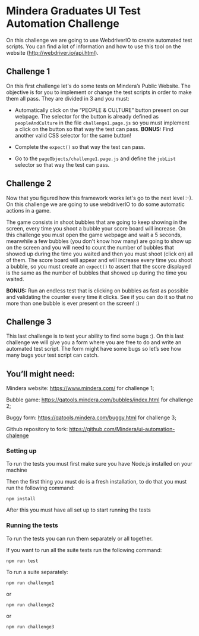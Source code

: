 # Mindera Graduates UI Test Automation Challenge

On this challenge we are going to use WebdriverIO to create automated test scripts. You can find a lot of information and how to use this tool on the website (http://webdriver.io/api.html).

## Challenge 1

On this first challenge let's do some tests on Mindera’s Public Website. The objective is for you to implement or change the test scripts in order to make them all pass. They are divided in 3 and you must:

* Automatically click on the “PEOPLE & CULTURE” button present on our webpage. The selector for the button is already defined as ```peopleAndCulture``` in the file ```challenge1.page.js``` so you must implement a click on the button so that way the test can pass. **BONUS:** Find another valid CSS selector for the same button!

* Complete the ```expect()``` so that way the test can pass.

* Go to the ```pageObjects/challenge1.page.js``` and define the ```jobList``` selector  so that way the test can pass.

## Challenge 2

Now that you figured how this framework works let's go to the next level :-). On this challenge we are going to use webdriverIO to do some automatic actions in a game.

The game consists in shoot bubbles that are going to keep showing in the screen, every time you shoot a bubble your score board will increase. On this challenge you must open the game webpage and wait a 5 seconds, meanwhile a few bubbles (you don't know how many) are going to show up on the screen  and you will need to count the number of bubbles that showed up during the time you waited and then you must shoot (click on) all of them. The score board will appear and will increase every time you shoot a bubble, so you must create an ```expect()``` to assert that the score displayed is the same as the number of bubbles that showed up during the time you waited.

**BONUS:** Run an endless test that is clicking on bubbles as fast as possible and validating the counter every time it clicks. See if you can do it so that no more than one bubble is ever present on the screen! :)

## Challenge 3

This last challenge is to test your ability to find some bugs :). On this last challenge we will give you a form where you are free to do and write an automated test script. The form might have some bugs so let’s see how many bugs your test script can catch.

## You’ll might need:

Mindera website: https://www.mindera.com/ for challenge 1;

Bubble game: https://qatools.mindera.com/bubbles/index.html for challenge 2;

Buggy form: https://qatools.mindera.com/buggy.html for challenge 3;

Github repository to fork: https://github.com/Mindera/ui-automation-chalenge 

### Setting up 

To run the tests you must first make sure you have Node.js installed on your machine

Then the first thing you must do is a fresh installation, to do that you must run the following command:

```
npm install
```

After this you must have all set up to start running the tests

### Running the tests

To run the tests you can run them separately or all together.

If you want to run all the suite tests run the following command:

```
npm run test
```
To run a suite separately:

```
npm run challenge1
```
or
```
npm run challenge2
```
or
```
npm run challenge3
```
## 
